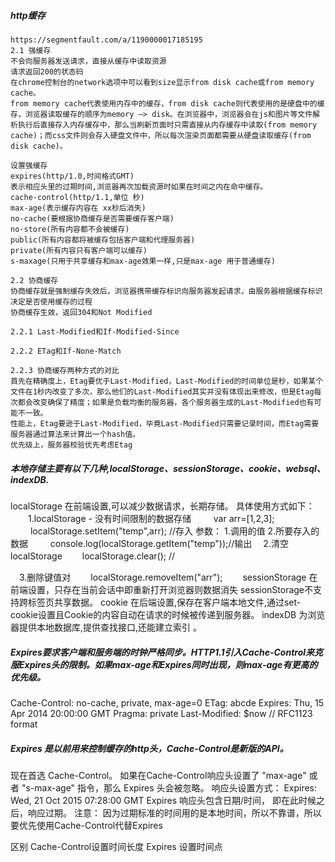 ##### http缓存
```
https://segmentfault.com/a/1190000017185195
2.1 强缓存
不会向服务器发送请求，直接从缓存中读取资源
请求返回200的状态码
在chrome控制台的network选项中可以看到size显示from disk cache或from memory cache。
from memory cache代表使用内存中的缓存，from disk cache则代表使用的是硬盘中的缓存，浏览器读取缓存的顺序为memory –> disk。在浏览器中，浏览器会在js和图片等文件解析执行后直接存入内存缓存中，那么当刷新页面时只需直接从内存缓存中读取(from memory cache)；而css文件则会存入硬盘文件中，所以每次渲染页面都需要从硬盘读取缓存(from disk cache)。

设置强缓存
expires(http/1.0,时间格式GMT)
表示相应头里的过期时间,浏览器再次加载资源时如果在时间之内在命中缓存。
cache-control(http/1.1,单位 秒)
max-age(表示缓存内容在 xx秒后消失)
no-cache(要根据协商缓存是否需要缓存客户端)
no-store(所有内容都不会被缓存)
public(所有内容都将被缓存包括客户端和代理服务器)
private(所有内容只有客户端可以缓存)
s-maxage(只用于共享缓存和max-age效果一样,只是max-age 用于普通缓存)

2.2 协商缓存
协商缓存就是强制缓存失效后，浏览器携带缓存标识向服务器发起请求，由服务器根据缓存标识决定是否使用缓存的过程
协商缓存生效，返回304和Not Modified

2.2.1 Last-Modified和If-Modified-Since

2.2.2 ETag和If-None-Match

2.2.3 协商缓存两种方式的对比
首先在精确度上，Etag要优于Last-Modified，Last-Modified的时间单位是秒，如果某个文件在1秒内改变了多次，那么他们的Last-Modified其实并没有体现出来修改，但是Etag每次都会改变确保了精度；如果是负载均衡的服务器，各个服务器生成的Last-Modified也有可能不一致。
性能上，Etag要逊于Last-Modified，毕竟Last-Modified只需要记录时间，而Etag需要服务器通过算法来计算出一个hash值。
优先级上，服务器校验优先考虑Etag
```
##### 本地存储主要有以下几种,localStorage、sessionStorage、cookie、websql、indexDB.
localStorage
在前端设置,可以减少数据请求，长期存储。
具体使用方式如下：
　　1.localStorage - 没有时间限制的数据存储 
　　 var arr=[1,2,3];
　　 localStorage.setItem("temp",arr); //存入 参数： 1.调用的值 2.所要存入的数据 
　　 console.log(localStorage.getItem("temp"));//输出
　2.清空localStorage
　　localStorage.clear(); //

　3.删除键值对
　　localStorage.removeItem("arr");　　
sessionStorage
在前端设置，只存在当前会话中即重新打开浏览器则数据消失
sessionStorage不支持跨标签页共享数据。
cookie
在后端设置,保存在客户端本地文件,通过set-cookie设置且Cookie的内容自动在请求的时候被传递到服务器。
indexDB
为浏览器提供本地数据库,提供查找接口,还能建立索引 。

##### Expires要求客户端和服务端的时钟严格同步。HTTP1.1引入Cache-Control来克服Expires头的限制。如果max-age和Expires同时出现，则max-age有更高的优先级。
Cache-Control: no-cache, private, max-age=0
ETag: abcde
Expires: Thu, 15 Apr 2014 20:00:00 GMT
Pragma: private
Last-Modified: $now // RFC1123 format


##### Expires 是以前用来控制缓存的http头，Cache-Control是新版的API。
现在首选 Cache-Control。
如果在Cache-Control响应头设置了 "max-age" 或者 "s-max-age" 指令，那么 Expires 头会被忽略。
响应头设置方式：
Expires: Wed, 21 Oct 2015 07:28:00 GMT
Expires 响应头包含日期/时间， 即在此时候之后，响应过期。
注意： 因为过期标准的时间用的是本地时间，所以不靠谱，所以要优先使用Cache-Control代替Expires

区别
Cache-Control设置时间长度
Expires 设置时间点